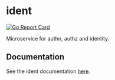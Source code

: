 # ident

[![Go Report Card](https://goreportcard.com/badge/github.com/provideplatform/ident)](https://goreportcard.com/report/github.com/provideplatform/ident)

Microservice for authn, authz and identity.

## Documentation

See the ident documentation [here](https://docs.provide.services/microservices/ident).
